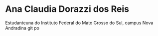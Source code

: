 # Ana Claudia Dorazzi dos Reis

Estudanteuna do Instituto Federal do Mato Grosso do Sul, campus Nova Andradina git po